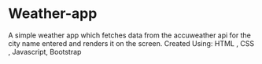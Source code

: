 # Weather-app
A simple weather app which fetches data from the accuweather api for the city name entered and renders it on the screen.
Created Using:
HTML , CSS , Javascript, Bootstrap
